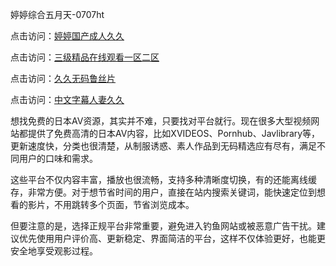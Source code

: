 
婷婷综合五月天-0707ht


点击访问：<a href="https://rtj-3zo.pages.dev/">婷婷国产成人久久</a>

点击访问：<a href="https://bsdf-5f5.pages.dev/">三级精品在线观看一区二区</a>

点击访问：<a href="https://vassv.pages.dev/">久久无码鲁丝片</a>

点击访问：<a href="https://tfda.pages.dev/">中文字幕人妻久久</a>


想找免费的日本AV资源，其实并不难，只要找对平台就行。现在很多大型视频网站都提供了免费高清的日本AV内容，比如XVIDEOS、Pornhub、Javlibrary等，更新速度快，分类也很清楚，从制服诱惑、素人作品到无码精选应有尽有，满足不同用户的口味和需求。

这些平台不仅内容丰富，播放也很流畅，支持多种清晰度切换，有的还能离线缓存，非常方便。对于想节省时间的用户，直接在站内搜索关键词，能快速定位到想看的影片，不用跳转多个页面，节省浏览成本。

但要注意的是，选择正规平台非常重要，避免进入钓鱼网站或被恶意广告干扰。建议优先使用用户评价高、更新稳定、界面简洁的平台，这样不仅体验更好，也能更安全地享受观影过程。

<span style="display:none;">[Canonical link](https://github.com/dungcochet20250707/dongcochet1 ）</span>
